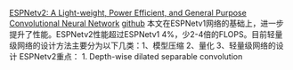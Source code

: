 [ESPNetv2: A Light-weight, Power Efficient, and General Purpose Convolutional Neural Network](https://arxiv.org/abs/1811.11431)
  [github](https://github.com/sacmehta/ESPNetv2)
    本文在ESPNetv1网络的基础上，进一步提升了性能。ESPNetv2性能超过ESPNetv1 4%，少2-4倍的FLOPS。目前轻量级网络的设计方法主要分为以下几类：1、模型压缩
  2、量化  3、轻量级网络的设计
    ESPNetv2重点：
    1. Depth-wise dilated separable convolution
